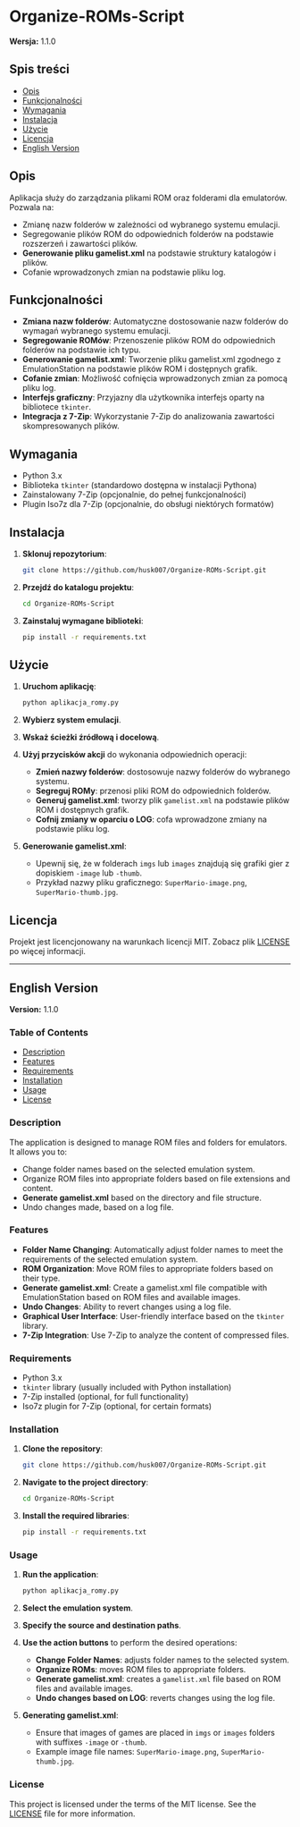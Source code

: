 # Organize-ROMs-Script

**Wersja:** 1.1.0

## Spis treści

- [Opis](#opis)
- [Funkcjonalności](#funkcjonalności)
- [Wymagania](#wymagania)
- [Instalacja](#instalacja)
- [Użycie](#użycie)
- [Licencja](#licencja)
- [English Version](#english-version)

## Opis

Aplikacja służy do zarządzania plikami ROM oraz folderami dla emulatorów. Pozwala na:

- Zmianę nazw folderów w zależności od wybranego systemu emulacji.
- Segregowanie plików ROM do odpowiednich folderów na podstawie rozszerzeń i zawartości plików.
- **Generowanie pliku gamelist.xml** na podstawie struktury katalogów i plików.
- Cofanie wprowadzonych zmian na podstawie pliku log.

## Funkcjonalności

- **Zmiana nazw folderów**: Automatyczne dostosowanie nazw folderów do wymagań wybranego systemu emulacji.
- **Segregowanie ROMów**: Przenoszenie plików ROM do odpowiednich folderów na podstawie ich typu.
- **Generowanie gamelist.xml**: Tworzenie pliku gamelist.xml zgodnego z EmulationStation na podstawie plików ROM i dostępnych grafik.
- **Cofanie zmian**: Możliwość cofnięcia wprowadzonych zmian za pomocą pliku log.
- **Interfejs graficzny**: Przyjazny dla użytkownika interfejs oparty na bibliotece `tkinter`.
- **Integracja z 7-Zip**: Wykorzystanie 7-Zip do analizowania zawartości skompresowanych plików.

## Wymagania

- Python 3.x
- Biblioteka `tkinter` (standardowo dostępna w instalacji Pythona)
- Zainstalowany 7-Zip (opcjonalnie, do pełnej funkcjonalności)
- Plugin Iso7z dla 7-Zip (opcjonalnie, do obsługi niektórych formatów)

## Instalacja

1. **Sklonuj repozytorium**:

   ```bash
   git clone https://github.com/husk007/Organize-ROMs-Script.git
   ```

2. **Przejdź do katalogu projektu**:

   ```bash
   cd Organize-ROMs-Script
   ```

3. **Zainstaluj wymagane biblioteki**:

   ```bash
   pip install -r requirements.txt
   ```

## Użycie

1. **Uruchom aplikację**:

   ```bash
   python aplikacja_romy.py
   ```

2. **Wybierz system emulacji**.

3. **Wskaż ścieżki źródłową i docelową**.

4. **Użyj przycisków akcji** do wykonania odpowiednich operacji:
   - **Zmień nazwy folderów**: dostosowuje nazwy folderów do wybranego systemu.
   - **Segreguj ROMy**: przenosi pliki ROM do odpowiednich folderów.
   - **Generuj gamelist.xml**: tworzy plik `gamelist.xml` na podstawie plików ROM i dostępnych grafik.
   - **Cofnij zmiany w oparciu o LOG**: cofa wprowadzone zmiany na podstawie pliku log.

5. **Generowanie gamelist.xml**:
   - Upewnij się, że w folderach `imgs` lub `images` znajdują się grafiki gier z dopiskiem `-image` lub `-thumb`.
   - Przykład nazwy pliku graficznego: `SuperMario-image.png`, `SuperMario-thumb.jpg`.

## Licencja

Projekt jest licencjonowany na warunkach licencji MIT. Zobacz plik [LICENSE](LICENSE) po więcej informacji.

---

## English Version

**Version:** 1.1.0

### Table of Contents

- [Description](#description)
- [Features](#features)
- [Requirements](#requirements)
- [Installation](#installation)
- [Usage](#usage)
- [License](#license)

### Description

The application is designed to manage ROM files and folders for emulators. It allows you to:

- Change folder names based on the selected emulation system.
- Organize ROM files into appropriate folders based on file extensions and content.
- **Generate gamelist.xml** based on the directory and file structure.
- Undo changes made, based on a log file.

### Features

- **Folder Name Changing**: Automatically adjust folder names to meet the requirements of the selected emulation system.
- **ROM Organization**: Move ROM files to appropriate folders based on their type.
- **Generate gamelist.xml**: Create a gamelist.xml file compatible with EmulationStation based on ROM files and available images.
- **Undo Changes**: Ability to revert changes using a log file.
- **Graphical User Interface**: User-friendly interface based on the `tkinter` library.
- **7-Zip Integration**: Use 7-Zip to analyze the content of compressed files.

### Requirements

- Python 3.x
- `tkinter` library (usually included with Python installation)
- 7-Zip installed (optional, for full functionality)
- Iso7z plugin for 7-Zip (optional, for certain formats)

### Installation

1. **Clone the repository**:

   ```bash
   git clone https://github.com/husk007/Organize-ROMs-Script.git
   ```

2. **Navigate to the project directory**:

   ```bash
   cd Organize-ROMs-Script
   ```

3. **Install the required libraries**:

   ```bash
   pip install -r requirements.txt
   ```

### Usage

1. **Run the application**:

   ```bash
   python aplikacja_romy.py
   ```

2. **Select the emulation system**.

3. **Specify the source and destination paths**.

4. **Use the action buttons** to perform the desired operations:
   - **Change Folder Names**: adjusts folder names to the selected system.
   - **Organize ROMs**: moves ROM files to appropriate folders.
   - **Generate gamelist.xml**: creates a `gamelist.xml` file based on ROM files and available images.
   - **Undo changes based on LOG**: reverts changes using the log file.

5. **Generating gamelist.xml**:
   - Ensure that images of games are placed in `imgs` or `images` folders with suffixes `-image` or `-thumb`.
   - Example image file names: `SuperMario-image.png`, `SuperMario-thumb.jpg`.

### License

This project is licensed under the terms of the MIT license. See the [LICENSE](LICENSE) file for more information.
```
